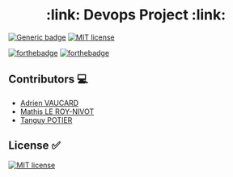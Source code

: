 <h1 align="center">:link: Devops Project :link:</h1>

[![Generic badge](https://img.shields.io/badge/Contributors-3-green.svg)](https://shields.io/) [![MIT license](https://img.shields.io/badge/License-MIT-blue.svg)](https://github.com/MathisLeRoyNivot/devops-project/blob/master/LICENSE)

[![forthebadge](https://forthebadge.com/images/badges/made-with-javascript.svg)](https://forthebadge.com) [![forthebadge](https://forthebadge.com/images/badges/made-with-python.svg)](https://forthebadge.com)

## Contributors :computer:

- [Adrien VAUCARD](https://github.com/adrienvaucard "Go to @adrienvaucard's Github")
- [Mathis LE ROY-NIVOT](https://github.com/MathisLeRoyNivot "Go to @MathisLeRoyNivot's Github")
- [Tanguy POTIER](https://github.com/tanguy85 "Go to @tanguy85's Github")

## License :white_check_mark:

[![MIT license](https://img.shields.io/badge/License-MIT-blue.svg)](https://github.com/MathisLeRoyNivot/devops-project/blob/master/LICENSE)
